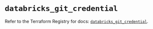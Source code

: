 # `databricks_git_credential`

Refer to the Terraform Registry for docs: [`databricks_git_credential`](https://registry.terraform.io/providers/databricks/databricks/1.87.1/docs/resources/git_credential).
